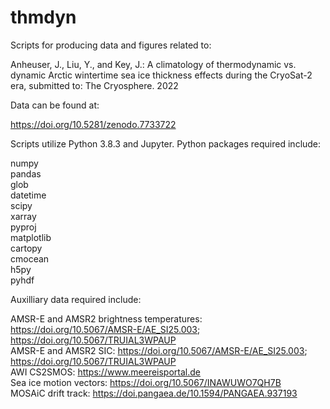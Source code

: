 # thmdyn

Scripts for producing data and figures related to:

Anheuser, J., Liu, Y., and Key, J.: A climatology of thermodynamic vs. dynamic Arctic wintertime sea ice thickness effects during the CryoSat-2 era, submitted to: The Cryosphere. 2022

Data can be found at:

https://doi.org/10.5281/zenodo.7733722

Scripts utilize Python 3.8.3 and Jupyter. Python packages required include:

numpy  
pandas  
glob  
datetime  
scipy  
xarray  
pyproj  
matplotlib  
cartopy  
cmocean  
h5py  
pyhdf  

Auxilliary data required include:

AMSR-E and AMSR2 brightness temperatures: https://doi.org/10.5067/AMSR-E/AE_SI25.003; https://doi.org/10.5067/TRUIAL3WPAUP   
AMSR-E and AMSR2 SIC: https://doi.org/10.5067/AMSR-E/AE_SI25.003; https://doi.org/10.5067/TRUIAL3WPAUP   
AWI CS2SMOS: https://www.meereisportal.de   
Sea ice motion vectors: https://doi.org/10.5067/INAWUWO7QH7B   
MOSAiC drift track:  https://doi.pangaea.de/10.1594/PANGAEA.937193   
